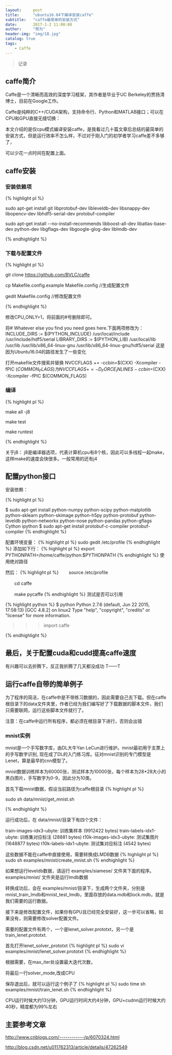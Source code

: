 ```yaml
---
layout:     post
title:      "ubuntu16.04下编译安装caffe"
subtitle:   "caffe最简单的安装方式"
date:       2017-1-2 11:00:00
author:     "蒋为"
header-img: "img/18.jpg"
catalog: true
tags:
    - Caffe
---
```

>记录


## caffe简介

Caffe是一个清晰而高效的深度学习框架，其作者是毕业于UC Berkeley的贾扬清博士，目前在Google工作。

Caffe是纯粹的C++/CUDA架构，支持命令行、Python和MATLAB接口；可以在CPU和GPU直接无缝切换：

本文介绍的是仅cpu模式编译安装caffe，是我看过几十篇文章后总结的最简单的安装方式，但是运行效率不怎么样，不过对于刚入门的初学者学习caffe差不多够了，

可以少花一点时间在配置上面。



## caffe安装

### 安装依赖项

{% highlight pl %}

sudo apt-get install git libprotobuf-dev libleveldb-dev libsnappy-dev libopencv-dev libhdf5-serial-dev protobuf-compiler

sudo apt-get install --no-install-recommends libboost-all-dev libatlas-base-dev python-dev libgflags-dev libgoogle-glog-dev liblmdb-dev

{% endhighlight %}






### 下载与配置文件

{% highlight pl %}

git clone https://github.com/BVLC/caffe



cp Makefile.config.example Makefile.config  //生成配置文件

gedit Makefile.config   //修改配置文件

{% endhighlight %}


修改CPU_ONLY=1，将前面的#号删除即可。

将# Whatever else you find you need goes here.下面两项修改为：
INCLUDE_DIRS := $(PYTHON_INCLUDE) /usr/local/include /usr/include/hdf5/serial 
LIBRARY_DIRS := $(PYTHON_LIB) /usr/local/lib /usr/lib /usr/lib/x86_64-linux-gnu /usr/lib/x86_64-linux-gnu/hdf5/serial
这是因为Ubuntu16.04的路径发生了一些变化

打开makefile文件搜索并替换
NVCCFLAGS += -ccbin=$(CXX) -Xcompiler -fPIC $(COMMON_FLAGS)
为
NVCCFLAGS += -D_FORCE_INLINES -ccbin=$(CXX) -Xcompiler -fPIC $(COMMON_FLAGS)




### 编译

{% highlight pl %}

make all -j8

make test

make runtest


{% endhighlight %}

关于j8：
j8是编译器选项，代表计算机cpu有8个核，因此可以多线程一起make，这样make的速度会快很多。一般常用的还有j4




## 配置python接口

安装依赖：

{% highlight pl %}

$ sudo apt-get install python-numpy python-scipy python-matplotlib python-sklearn python-skimage python-h5py python-protobuf python-leveldb python-networkx python-nose python-pandas python-gflags Cython ipython
$ sudo apt-get install protobuf-c-compiler protobuf-compiler
{% endhighlight %}


配置环境变量：
{% highlight pl %}
sudo gedit /etc/profile
 {% endhighlight %} 
添加如下行：
{% highlight pl %}
export PYTHONPATH=/home/caffe/python:$PYTHONPATH
{% endhighlight %}
使用绝对路径
  
然后：
{% highlight pl %}
　　source /etc/profile

　　cd caffe

　　make pycaffe
{% endhighlight %}
测试是否可以引用

{% highlight python %}
$ python
Python 2.7.6 (default, Jun 22 2015, 17:58:13) 
[GCC 4.8.2] on linux2
Type "help", "copyright", "credits" or "license" for more information.
>>> import caffe
>>> 

{% endhighlight %}





## 最后，关于配置cuda和cudd提高caffe速度

   有兴趣可以去折腾下，反正我折腾了几天都没成功  T——T





## 运行caffe自带的简单例子

为了程序的简洁，在caffe中是不带练习数据的，因此需要自己去下载。但在caffe根目录下的data文件夹里，作者已经为我们编写好了下载数据的脚本文件，我们只需要联网，运行这些脚本文件就行了。

注意：在caffe中运行所有程序，都必须在根目录下进行，否则会出错

### mnist实例

mnist是一个手写数字库，由DL大牛Yan LeCun进行维护。mnist最初用于支票上的手写数字识别, 现在成了DL的入门练习库。征对mnist识别的专门模型是Lenet，算是最早的cnn模型了。

mnist数据训练样本为60000张，测试样本为10000张，每个样本为28*28大小的黑白图片，手写数字为0-9，因此分为10类。

首先下载mnist数据，假设当前路径为caffe根目录
{% highlight pl %}

sudo sh data/mnist/get_mnist.sh

{% endhighlight %}

运行成功后，在 data/mnist/目录下有四个文件：

train-images-idx3-ubyte:  训练集样本 (9912422 bytes) 
train-labels-idx1-ubyte:  训练集对应标注 (28881 bytes) 
t10k-images-idx3-ubyte:   测试集图片 (1648877 bytes) 
t10k-labels-idx1-ubyte:   测试集对应标注 (4542 bytes)

这些数据不能在caffe中直接使用，需要转换成LMDB数据
{% highlight pl %}
sudo sh examples/mnist/create_mnist.sh
{% endhighlight %}

如果想运行leveldb数据，请运行 examples/siamese/ 文件夹下面的程序。 examples/mnist/ 文件夹是运行lmdb数据

转换成功后，会在 examples/mnist/目录下，生成两个文件夹，分别是mnist_train_lmdb和mnist_test_lmdb，里面存放的data.mdb和lock.mdb，就是我们需要的运行数据。

接下来是修改配置文件，如果你有GPU且已经完全安装好，这一步可以省略，如果没有，则需要修改solver配置文件。

需要的配置文件有两个，一个是lenet_solver.prototxt，另一个是train_lenet.prototxt.

首先打开lenet_solver_prototxt
{% highlight pl %}
sudo vi examples/mnist/lenet_solver.prototxt
{% endhighlight %}

根据需要，在max_iter处设置最大迭代次数，

将最后一行solver_mode,改成CPU

保存退出后，就可以运行这个例子了
{% highlight pl %}
sudo time sh examples/mnist/train_lenet.sh
{% endhighlight %}


CPU运行时候大约13分钟，GPU运行时间大约4分钟，GPU+cudnn运行时候大约40秒，精度都为99%左右




## 主要参考文章

http://www.cnblogs.com/------------/p/6070324.html

http://blog.csdn.net/u011762313/article/details/47262549
